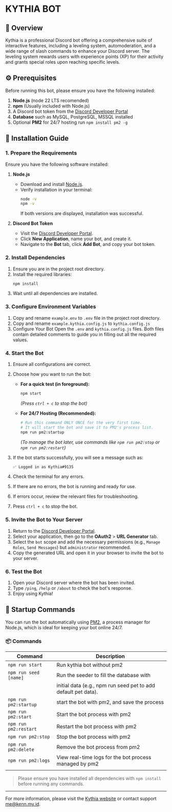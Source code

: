 # KYTHIA BOT

## 📖 Overview

Kythia is a professional Discord bot offering a comprehensive suite of interactive features, including a leveling system, automoderation, and a wide range of slash commands to enhance your Discord server. The leveling system rewards users with experience points (XP) for their activity and grants special roles upon reaching specific levels.

## ⚙️ Prerequisites

Before running this bot, please ensure you have the following installed:

1. **Node.js** (node 22 LTS recomended)
2. **npm** (Usually included with Node.js)
3. A Discord bot token from the [Discord Developer Portal](https://discord.com/developers/applications)
4. **Database** such as MySQL, PostgreSQL, MSSQL installed
5. Optional **PM2** for 24/7 hosting run `npm install pm2 -g`

## 📖 Installation Guide

### 1. Prepare the Requirements

Ensure you have the following software installed:

1. **Node.js**

   - Download and install [Node.js](https://nodejs.org/).
   - Verify installation in your terminal:
     ```bash
     node -v
     npm -v
     ```
     If both versions are displayed, installation was successful.

2. **Discord Bot Token**
   - Visit the [Discord Developer Portal](https://discord.com/developers/applications).
   - Click **New Application**, name your bot, and create it.
   - Navigate to the **Bot** tab, click **Add Bot**, and copy your bot token.

### 2. Install Dependencies

1. Ensure you are in the project root directory.
2. Install the required libraries:
   ```bash
   npm install
   ```
3. Wait until all dependencies are installed.

### 3. Configure Environment Variables

1. Copy and rename `example.env` to `.env` file in the project root directory.
2. Copy and rename `example.kythia.config.js` to `kythia.config.js`
3. Configure Your Bot
   Open the `.env` and `kythia.config.js` files. Both files contain detailed comments to guide you in filling out all the required values.

### 4. Start the Bot

1. Ensure all configurations are correct.
2. Choose how you want to run the bot:

   - **For a quick test (in foreground):**

     ```bash
     npm start
     ```

     _(Press `ctrl + c` to stop the bot)_

   - **For 24/7 Hosting (Recommended):**
     ```bash
     # Run this command ONLY ONCE for the very first time.
     # It will start the bot and save it to PM2's process list.
     npm run pm2:startup
     ```
     _(To manage the bot later, use commands like `npm run pm2:stop` or `npm run pm2:restart`)_

3. If the bot starts successfully, you will see a message such as:
   ```bash
   ✅ Logged in as Kythia#9135
   ```
4. Check the terminal for any errors.
5. If there are no errors, the bot is running and ready for use.
6. If errors occur, review the relevant files for troubleshooting.
7. Press `ctrl + c` to stop the bot.

### 5. Invite the Bot to Your Server

1. Return to the [Discord Developer Portal](https://discord.com/developers/applications).
2. Select your application, then go to the **OAuth2** > **URL Generator** tab.
3. Select the `bot` scope and add the necessary permissions (e.g., `Manage Roles`, `Send Messages`) but `administrator` recommended.
4. Copy the generated URL and open it in your browser to invite the bot to your server.

### 6. Test the Bot

1. Open your Discord server where the bot has been invited.
2. Type `/ping`, `/help` or `/about` to check the bot's response.
3. Enjoy using Kythia!

## 🚀 Startup Commands

You can run the bot automatically using [PM2](https://pm2.keymetrics.io/), a process manager for Node.js, which is ideal for keeping your bot online 24/7.

### 📦 Commands

| Command               | Description                                                    |
| --------------------- | -------------------------------------------------------------- |
| `npm run start`       | Run kythia bot without pm2                                     |
| `npm run seed [name]` | Run the seeder to fill the database with                       |
|                       | initial data (e.g., npm run seed pet to add default pet data). |
| `npm run pm2:startup` | start the bot with pm2, and save the process                   |
| `npm run pm2:start`   | Start the bot process with pm2                                 |
| `npm run pm2:restart` | Restart the bot process with pm2                               |
| `npm run pm2:stop`    | Stop the bot process with pm2                                  |
| `npm run pm2:delete`  | Remove the bot process from pm2                                |
| `npm run pm2:logs`    | View real-time logs for the bot process managed by pm2         |
|                       |                                                                |

> Please ensure you have installed all dependencies with `npm install` before running any commands.

---

For more information, please visit the [Kythia website](https://kythia.my.id) or contact support [me@kenn.my.id](me@kenn.my.id).